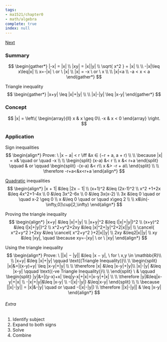 ```yaml
---
tags:
- ma1521/chapter0
- math/algebra
complete: true
index: null
---
```

[Next](/labyrinth/notes/math/ma1521/functions)

### Summary
$$
\begin{gather*}
|-x| = |x| \\
|xy| = |x||y| \\
\sqrt{ x^2 } = |x| \\
\\
-|x|\leq x\leq|x| \\
x=-|x| \ or \ |x| \\
|x| = -x \ or \ x \\
\\
|x|<a \\
-a < x < a
\end{gather*}
$$

Triangle inequality
$$
\begin{gather*}
|x+y| \leq |x|+|y| \\
\\
|x|-|y| \leq |x-y|
\end{gather*}
$$

### Concept
$$
|x| = 
\left\{
\begin{array}{ll}
x  & x \geq 0\\
-x & x < 0
\end{array}
\right.
$$

### Application
Sign inequalities
$$
\begin{align*}
Prove: \ |x − a| < r \iff &x ∈ (−r + a, a + r) \\
\\
\because |x| = x& \quad or \quad -x \\
\\
\begin{split}
(x-a) &< r \\
x &< r+a
\end{split} \qquad & or \qquad
\begin{split}
-(x-a) &< r\\
x &> -r + a\\
\end{split} \\
\\
\therefore -r+a<&x<r+a
\end{align*}
$$

[Quadratic](/labyrinth/notes/math/math_fundementals/quadratic_equations) inequalities
$$
\begin{align*}
|x + 1| &\leq |2x − 1| \\
(x+1)^2 &\leq (2x-1)^2 \\
x^2 +1+2x &\leq 4x^2+1-4x \\
0 &\leq 3x^2-6x \\
0 &\leq 3x(x-2) \\
3x &\leq 0 \quad or \quad x-2 \geq 0 \\
x &\leq 0 \quad or \quad x\geq 2 \\
\\
x&\in(-\infty,0]\cup[2,\infty)
\end{align*}
$$

Proving the triangle inequality
$$
\begin{align*}
|x+y| &\leq |x|+|y| \\
|x+y|^2 &\leq (|x|+|y|)^2 \\
(x+y)^2 &\leq (|x|+|y|)^2 \\
x^2+y^2+2xy &\leq |x|^2+|y|^2+2|x||y| \\
\cancel{ x^2+y^2 }+2xy &\leq \cancel{ x^2+y^2 }+2|x||y| \\
2xy &\leq2|x||y| \\
xy &\leq |xy|, \quad \because xy=-|xy| \ or \ |xy|
\end{align*}
$$

Using the triangle inequality
$$
\begin{align*}
Prove: \ ||x| − |y|| &\leq |x − y|, \ for \ x,y \in \mathbb{R}\\
\\
|x+y| &\leq |x|+|y| \qquad \text{(Triangle Inequality)}\\
\\
\begin{split}
|x|&=|(x-y)+y| \leq |x-y|+|y| \\
\\
\therefore |x| &\leq |x-y|+|y|\\
|x|-|y| &\leq |x-y| \qquad \text{(-ve Triangle Inequality)}\\
\\
\end{split} \ & \qquad
\begin{split}
|y|&=|(y-x)+x| \leq|y-x|+|x|=|x-y|+|x| \\
\\
\therefore |y|&\leq|x-y|+|x| \\
-|x|+|y|&\leq |x-y| \\
-(|x|-|y|) &\leq|x-y|
\end{split} \\
\\
\because ||x|-|y|| = |x|&-|y|  \quad or \quad -(|x|-|y|) \\
\therefore ||x|-|y|| & \leq |x-y|
\end{align*}
$$

###### Extra
1. Identify subject
2. Expand to both signs
3. Solve
4. Combine